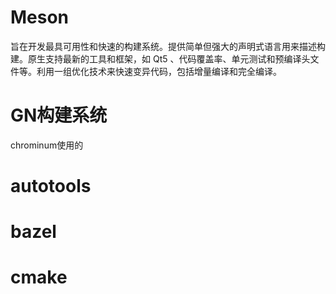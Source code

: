 # Meson
旨在开发最具可用性和快速的构建系统。提供简单但强大的声明式语言用来描述构建。原生支持最新的工具和框架，如 Qt5 、代码覆盖率、单元测试和预编译头文件等。利用一组优化技术来快速变异代码，包括增量编译和完全编译。

# GN构建系统
chrominum使用的

# autotools

# bazel

# cmake